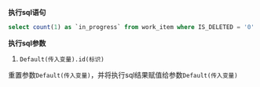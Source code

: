 <p class="panel-title"><b>执行sql语句</b></p>

```sql
select count(1) as `in_progress` from work_item where IS_DELETED = '0' and `STATE` IN ('20','30','32','34','36') and RELEASE_ID = ?
```

<p class="panel-title"><b>执行sql参数</b></p>

1. `Default(传入变量).id(标识)`

重置参数`Default(传入变量)`，并将执行sql结果赋值给参数`Default(传入变量)`
